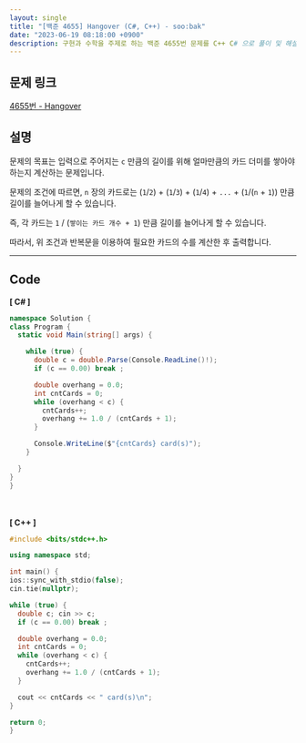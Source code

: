 ```yaml
---
layout: single
title: "[백준 4655] Hangover (C#, C++) - soo:bak"
date: "2023-06-19 08:18:00 +0900"
description: 구현과 수학을 주제로 하는 백준 4655번 문제를 C++ C# 으로 풀이 및 해설
---
```


## 문제 링크
  [4655번 - Hangover](https://www.acmicpc.net/problem/4655)

## 설명
문제의 목표는 입력으로 주어지는 `c` 만큼의 길이를 위해 얼마만큼의 카드 더미를 쌓아야 하는지 계산하는 문제입니다. <br>

문제의 조건에 따르면, `n` 장의 카드로는 (`1`/`2`) + (`1`/`3`) + (`1`/`4`) + `...` + (`1`/(`n` + `1`)) 만큼 길이를 늘어나게 할 수 있습니다. <br>

즉, 각 카드는 `1` / (`쌓이는 카드 개수 + 1`) 만큼 길이를 늘어나게 할 수 있습니다. <br>

따라서, 위 조건과 반복문을 이용하여 필요한 카드의 수를 계산한 후 출력합니다. <br>

- - -

## Code
<b>[ C# ] </b>
<br>

  ```c#
namespace Solution {
  class Program {
    static void Main(string[] args) {

      while (true) {
        double c = double.Parse(Console.ReadLine()!);
        if (c == 0.00) break ;

        double overhang = 0.0;
        int cntCards = 0;
        while (overhang < c) {
          cntCards++;
          overhang += 1.0 / (cntCards + 1);
        }

        Console.WriteLine($"{cntCards} card(s)");
      }

    }
  }
}
  ```
<br><br>
<b>[ C++ ] </b>
<br>

  ```c++
#include <bits/stdc++.h>

using namespace std;

int main() {
  ios::sync_with_stdio(false);
  cin.tie(nullptr);

  while (true) {
    double c; cin >> c;
    if (c == 0.00) break ;

    double overhang = 0.0;
    int cntCards = 0;
    while (overhang < c) {
      cntCards++;
      overhang += 1.0 / (cntCards + 1);
    }

    cout << cntCards << " card(s)\n";
  }

  return 0;
}
  ```
